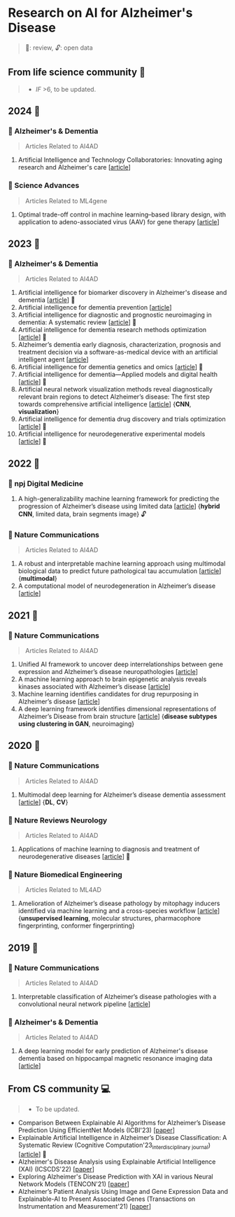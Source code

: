 # Research on AI for Alzheimer's Disease
> :page_facing_up:: review, :unlock:: open data

## From life science community :pill:
> * _IF_ >6, to be updated.

## 2024 :calendar:
### :green_book: Alzheimer's & Dementia
> Articles Related to AI4AD
1. Artificial Intelligence and Technology Collaboratories: Innovating aging research and Alzheimer's care [[article](https://alz-journals.onlinelibrary.wiley.com/doi/full/10.1002/alz.13710)]

### :blue_book: Science Advances
> Articles Related to ML4gene
1. Optimal trade-off control in machine learning–based library design, with application to adeno-associated virus (AAV) for gene therapy [[article](https://www.science.org/doi/full/10.1126/sciadv.adj3786)]


## 2023 :calendar:

### :green_book: Alzheimer's & Dementia
> Articles Related to AI4AD
1. Artificial intelligence for biomarker discovery in Alzheimer's disease and dementia [[article](https://alz-journals.onlinelibrary.wiley.com/doi/full/10.1002/alz.13390)] :page_facing_up:
2. Artificial intelligence for dementia prevention [[article](https://alz-journals.onlinelibrary.wiley.com/doi/full/10.1002/alz.13463)]
3. Artificial intelligence for diagnostic and prognostic neuroimaging in dementia: A systematic review [[article](https://alz-journals.onlinelibrary.wiley.com/doi/full/10.1002/alz.13412)] :page_facing_up:
4. Artificial intelligence for dementia research methods optimization [[article](https://alz-journals.onlinelibrary.wiley.com/doi/full/10.1002/alz.13441)] :page_facing_up:
5. Alzheimer’s dementia early diagnosis, characterization, prognosis and treatment decision via a software-as-medical device with an artificial intelligent agent [[article](https://alz-journals.onlinelibrary.wiley.com/doi/abs/10.1002/alz.075674)]
6. Artificial intelligence for dementia genetics and omics [[article](https://alz-journals.onlinelibrary.wiley.com/doi/full/10.1002/alz.13427)] :page_facing_up:
7. Artificial intelligence for dementia—Applied models and digital health [[article](https://alz-journals.onlinelibrary.wiley.com/doi/full/10.1002/alz.13391)] :page_facing_up:
8. Artificial neural network visualization methods reveal diagnostically relevant brain regions to detect Alzheimer’s disease: The first step towards comprehensive artificial intelligence [[article](https://alz-journals.onlinelibrary.wiley.com/doi/full/10.1002/alz.052083)] {**CNN**, **visualization**}
9. Artificial intelligence for dementia drug discovery and trials optimization [[article](https://alz-journals.onlinelibrary.wiley.com/doi/full/10.1002/alz.13428)] :page_facing_up:
10. Artificial intelligence for neurodegenerative experimental models [[article](https://alz-journals.onlinelibrary.wiley.com/doi/full/10.1002/alz.13479)] :page_facing_up:

## 2022 :calendar:

### :notebook_with_decorative_cover: npj Digital Medicine
1. A high-generalizability machine learning framework for predicting the progression of Alzheimer’s disease using limited data [[article](https://www.nature.com/articles/s41746-022-00577-x)] {**hybrid  CNN**, limited data, brain segments image} :unlock:


### :closed_book: Nature Communications
> Articles Related to AI4AD
1. A robust and interpretable machine learning approach using multimodal biological data to predict future pathological tau accumulation [[article](https://www.nature.com/articles/s41467-022-28795-7)] {**multimodal**}
2. A computational model of neurodegeneration in Alzheimer’s disease [[article](https://www.nature.com/articles/s41467-022-29047-4)]


## 2021 :calendar:
### :closed_book: Nature Communications
> Articles Related to AI4AD
1. Unified AI framework to uncover deep interrelationships between gene expression and Alzheimer’s disease neuropathologies [[article](https://www.nature.com/articles/s41467-021-25680-7)]
2. A machine learning approach to brain epigenetic analysis reveals kinases associated with Alzheimer’s disease [[article](https://www.nature.com/articles/s41467-021-24710-8)]
3. Machine learning identifies candidates for drug repurposing in Alzheimer’s disease [[article](https://www.nature.com/articles/s41467-021-21330-0)]
4. A deep learning framework identifies dimensional representations of Alzheimer’s Disease from brain structure [[article](https://www.nature.com/articles/s41467-021-26703-z)] {**disease subtypes using clustering in GAN**, neuroimaging}

## 2020 :calendar:

### :closed_book: Nature Communications
> Articles Related to AI4AD
1. Multimodal deep learning for Alzheimer’s disease dementia assessment [[article](https://www.nature.com/articles/s41467-022-31037-5)] {**DL**, **CV**}


### :orange_book: Nature Reviews Neurology
> Articles Related to AI4AD
1. Applications of machine learning to diagnosis and treatment of neurodegenerative diseases [[article](https://www.nature.com/articles/s41582-020-0377-8)] :page_facing_up:

### :notebook: Nature Biomedical Engineering
> Articles Related to ML4AD
1. Amelioration of Alzheimer’s disease pathology by mitophagy inducers identified via machine learning and a cross-species workflow [[article](https://www.nature.com/articles/s41551-021-00819-5)] {**unsupervised learning**, molecular structures, pharmacophore fingerprinting, conformer fingerprinting}

## 2019 :calendar:

### :closed_book: Nature Communications
> Articles Related to AI4AD
1. Interpretable classification of Alzheimer’s disease pathologies with a convolutional neural network pipeline [[article](https://www.nature.com/articles/s41467-019-10212-1)]


### :green_book: Alzheimer's & Dementia
> Articles Related to AI4AD
1. A deep learning model for early prediction of Alzheimer's disease dementia based on hippocampal magnetic resonance imaging data [[article](https://alz-journals.onlinelibrary.wiley.com/doi/10.1016/j.jalz.2019.02.007)]


## From CS community :computer:
> * To be updated.
 - Comparison Between Explainable AI Algorithms for Alzheimer’s Disease Prediction Using EfficientNet Models (ICBI'23) [[paper](https://link.springer.com/chapter/10.1007/978-3-031-43075-6_31)]
 - Explainable Artificial Intelligence in Alzheimer’s Disease Classification: A Systematic Review (Cognitive Computation'23<sub>interdisciplinary journal</sub>) [[article](https://link.springer.com/article/10.1007/s12559-023-10192-x)] :page_facing_up:
 - Alzheimer's Disease Analysis using Explainable Artificial Intelligence (XAI) (ICSCDS'22) [[paper](https://ieeexplore.ieee.org/abstract/document/9760858)]
 - Exploring Alzheimer's Disease Prediction with XAI in various Neural Network Models (TENCON'21) [[paper](https://ieeexplore.ieee.org/abstract/document/9707468)]
 - Alzheimer’s Patient Analysis Using Image and Gene Expression Data and Explainable-AI to Present Associated Genes (Transactions on Instrumentation and Measurement'21) [[paper](https://ieeexplore.ieee.org/abstract/document/9521165)]

